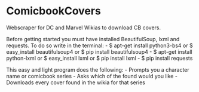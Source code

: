 # ComicbookCovers
Webscraper for DC and Marvel Wikias to download CB covers.

Before getting started you must have installed BeautifulSoup, lxml and requests. To do so write in the terminal:
	- $ apt-get install python3-bs4 or $ easy_install beautifulsoup4 or $ pip install beautifulsoup4
	- $ apt-get install python-lxml or $ easy_install lxml or $ pip install lxml
	- $ pip install requests
	
This easy and light program does the following:
	- Prompts you a character name or comicbook series
	- Asks which of the found would you like
	- Downloads every cover found in the wikia for that series